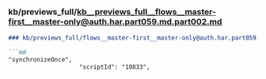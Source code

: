 ### kb/previews_full/kb__previews_full__flows__master-first__master-only@auth.har.part059.md.part002.md

```md
### kb/previews_full/flows__master-first__master-only@auth.har.part059.md (part 002)

```md
"synchronizeOnce",
                    "scriptId": "10833",
    
```

```

```

